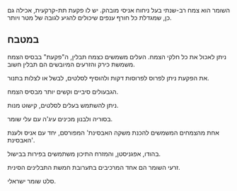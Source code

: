 השומר הוא צמח רב-שנתי בעל ניחוח אניסי מובהק. יש לו פקעת תת-קרקעית, אכילה גם כן, שמגדלת כל חורף ענפים שיכולים להגיע לגובה של מטר ויותר.

## במטבח

ניתן לאכול את כל חלקי הצמח. העלים משמשים כצמח תבלין, ה"פקעת" בבסיס הצמח משמשת כירק והזרעים המיובשים הם תבלין חשוב.

את הפקעת ניתן לפרוס לפרוסות דקות ולהוסיף לסלטים, לבשל או לצלות בתנור.

הגבעולים סיביים וקשים יותר מבסיס הצמח.

ניתן להשתמש בעלים לסלטים, קישוט מנות.

בסוריה ולבנון מכינים עיג'ה עם עלי שומר.

אחת מהצמחים המשמשים להכנת משקה האבסינת' המפורסם, יחד עם אניס ולענת האבסינת'.

בהודו, אפגניסטן, והמזרח התיכון משתמשים בפירות בבישול.

זרעי השומר הם אחד המרכיבים בתערובת חמשת התבלינים הסינית.

סלט שומר ישראלי.